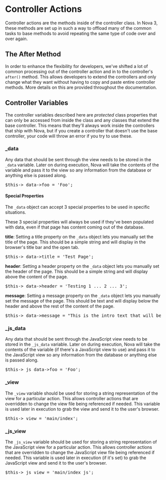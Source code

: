 # Controller Actions

Controller actions are the methods inside of the controller class. In Nova 3, these methods are set up in such a way to offload many of the common tasks to base methods to avoid repeating the same type of code over and over again.

## The After Method

In order to enhance the flexibility for developers, we've shifted a lot of common processing out of the controller action and in to the controller's `after()` method. This allows developers to extend the controllers and only change what they want without having to copy and paste entire controller methods. More details on this are provided throughout the documentation.

## Controller Variables

The controller variables described here are _protected_ class properties that can only be accessed from inside the class and any classes that extend the base controller. This means that they'll always work inside the controllers that ship with Nova, but if you create a controller that doesn't use the base controller, your code will throw an error if you try to use these.

### \_data

Any data that should be sent through the view needs to be stored in the `_data` variable. Later on during execution, Nova will take the contents of the variable and pass it to the view so any information from the database or anything else is passed along.

<pre>$this->_data->foo = 'Foo';</pre>

#### Special Properties

The `_data` object can accept 3 special properties to be used in specific situations.

<p class="alert alert-info">These 3 special properties will always be used if they've been populated with data, even if that page has content coming out of the database.</p>

__title__: Setting a title property on the `_data` object lets you manually set the title of the page. This should be a simple string and will display in the browser's title bar and the open tab.

<pre>$this->_data->title = 'Test Page';</pre>

__header__: Setting a header property on the `_data` object lets you manually set the header of the page. This should be a simple string and will display above the content of the page.

<pre>$this->_data->header = 'Testing 1 ... 2 ... 3';</pre>

__message__: Setting a message property on the `_data` object lets you manually set the message of the page. This should be text and will display below the header and above the rest of the content of the page.

<pre>$this->_data->message = "This is the intro text that will be shown on the page before the rest of the content.";</pre>

### \_js\_data

Any data that should be sent through the JavaScript view needs to be stored in the `_js_data` variable. Later on during execution, Nova will take the contents of the variable (if there's a JavaScript view to use) and pass it to the JavaScript view so any information from the database or anything else is passed along.

<pre>$this->_js_data->foo = 'Foo';</pre>

### \_view

The `_view` variable should be used for storing a string representation of the view for a particular action. This allows controller actions that are overridden to change the view file being referenced if needed. This variable is used later in execution to grab the view and send it to the user's browser.

<pre>$this->_view = 'main/index';</pre>

### \_js\_view

The `_js_view` variable should be used for storing a string representation of the JavaScript view for a particular action. This allows controller actions that are overridden to change the JavaScript view file being referenced if needed. This variable is used later in execution (if it's set) to grab the JavaScript view and send it to the user's browser.

<pre>$this->_js_view = 'main/index_js';</pre>